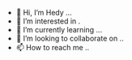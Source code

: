 - 👋 Hi, I’m Hedy ...
- 👀 I’m interested in .
- 🌱 I’m currently learning ...
- 💞️ I’m looking to collaborate on ..
- 📫 How to reach me ..

<!---
hedy992/hedy992 is a ✨ special ✨ repository because its `README.md` (this file) appears on your GitHub profile.
You can click the Preview link to take a look at your changes.
--->
